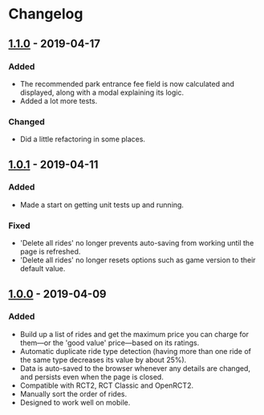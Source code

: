 # Changelog

## [1.1.0](https://github.com/invalio19/rct2-fleecer/compare/v1.0.1...v1.1.0) - 2019-04-17

### Added

- The recommended park entrance fee field is now calculated and displayed, along with a modal explaining its logic.
- Added a lot more tests.

### Changed

- Did a little refactoring in some places.

## [1.0.1](https://github.com/invalio19/rct2-fleecer/compare/v1.0.0...v1.0.1) - 2019-04-11

### Added

- Made a start on getting unit tests up and running.

### Fixed

- 'Delete all rides' no longer prevents auto-saving from working until the page is refreshed.
- 'Delete all rides' no longer resets options such as game version to their default value.

## [1.0.0](https://github.com/invalio19/rct2-fleecer/releases/tag/v1.0.0) - 2019-04-09

### Added

- Build up a list of rides and get the maximum price you can charge for them—or the 'good value' price—based on its ratings.
- Automatic duplicate ride type detection (having more than one ride of the same type decreases its value by about 25%).
- Data is auto-saved to the browser whenever any details are changed, and persists even when the page is closed.
- Compatible with RCT2, RCT Classic and OpenRCT2.
- Manually sort the order of rides.
- Designed to work well on mobile.
